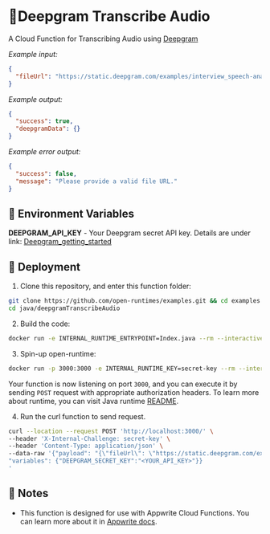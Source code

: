 # 🧹Deepgram Transcribe Audio

A Cloud Function for Transcribing Audio using [Deepgram](https://deepgram.com/)

_Example input:_

```json
{
  "fileUrl": "https://static.deepgram.com/examples/interview_speech-analytics.wav"
}
```

_Example output:_

```json
{
  "success": true,
  "deepgramData": {}
}
```

_Example error output:_

```json
{
  "success": false,
  "message": "Please provide a valid file URL."
}
```

## 📝 Environment Variables

**DEEPGRAM_API_KEY** - Your Deepgram secret API key.
Details are under link: [Deepgram_getting_started](https://developers.deepgram.com/documentation/getting-started/)

## 🚀 Deployment

1. Clone this repository, and enter this function folder:

```bash
git clone https://github.com/open-runtimes/examples.git && cd examples
cd java/deepgramTranscribeAudio
```

2. Build the code:

```bash
docker run -e INTERNAL_RUNTIME_ENTRYPOINT=Index.java --rm --interactive --tty --volume $PWD:/usr/code openruntimes/java:v2-11.0 sh /usr/local/src/build.sh
```

3. Spin-up open-runtime:

```bash
docker run -p 3000:3000 -e INTERNAL_RUNTIME_KEY=secret-key --rm --interactive --tty --volume $PWD/code.tar.gz:/tmp/code.tar.gz:ro openruntimes/java:v2-11.0 sh /usr/local/src/start.sh
```

Your function is now listening on port `3000`, and you can execute it by sending `POST` request with appropriate authorization headers. To learn more about runtime, you can visit Java runtime [README](https://github.com/open-runtimes/open-runtimes/tree/main/runtimes/java-11.0).

4. Run the curl function to send request.

```bash
curl --location --request POST 'http://localhost:3000/' \
--header 'X-Internal-Challenge: secret-key' \
--header 'Content-Type: application/json' \
--data-raw '{"payload": "{\"fileUrl\": \"https://static.deepgram.com/examples/interview_speech-analytics.wav\"}",
"variables": {"DEEPGRAM_SECRET_KEY":"<YOUR_API_KEY>"}}
'
```

## 📝 Notes

- This function is designed for use with Appwrite Cloud Functions. You can learn more about it in [Appwrite docs](https://appwrite.io/docs/functions).
